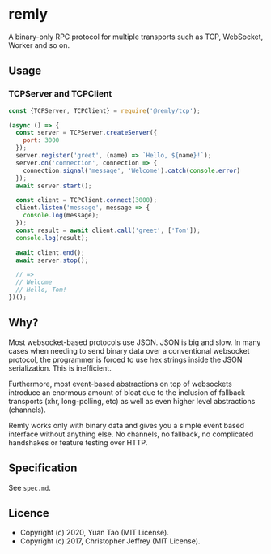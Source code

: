 # remly

A binary-only RPC protocol for multiple transports such as TCP, WebSocket, Worker and so on.

## Usage

### TCPServer and TCPClient

```js
const {TCPServer, TCPClient} = require('@remly/tcp');

(async () => {
  const server = TCPServer.createServer({
    port: 3000
  });
  server.register('greet', (name) => `Hello, ${name}!`);
  server.on('connection', connection => {
    connection.signal('message', 'Welcome').catch(console.error)
  });
  await server.start();

  const client = TCPClient.connect(3000);
  client.listen('message', message => {
    console.log(message);
  });
  const result = await client.call('greet', ['Tom']);
  console.log(result);

  await client.end();
  await server.stop();

  // =>
  // Welcome
  // Hello, Tom!
})();
```

## Why?

Most websocket-based protocols use JSON. JSON is big and slow. In many cases when needing to send binary data over a
conventional websocket protocol, the programmer is forced to use hex strings inside the JSON serialization. This is
inefficient.

Furthermore, most event-based abstractions on top of websockets introduce an enormous amount of bloat due to the
inclusion of fallback transports (xhr, long-polling, etc) as well as even higher level abstractions (channels).

Remly works only with binary data and gives you a simple event based interface without anything else. No channels, no
fallback, no complicated handshakes or feature testing over HTTP.

## Specification

See `spec.md`.

## Licence

- Copyright (c) 2020, Yuan Tao (MIT License).
- Copyright (c) 2017, Christopher Jeffrey (MIT License).
